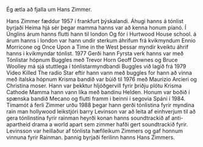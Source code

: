 Ég ætla að fjalla um Hans Zimmer.

Hans Zimmer fæddur 1957 í frankfurt þýskalandi. Áhugi hanns á tónlist byrjaði Heima hjá sér þegar mamma hanns var að kenna honum píanó. Í Únglins árum hanns flutti hann til london Og fór í  Hurtwood House school. á árum hanns i london var hann undir sterkum áhrifum frá kvikmyndum Ennio Morricone og Once Upon a Time in the West þessar myndir kveiktu áhrif hanns i kvikmyndar tónlist. 1977 Gerði hann Fyrsta verk hanns var með Tónlistar hópnum Buggles með Trevor Horn Geoff Downes og Bruce Woolley má sjá stuttlega í tónlistarmyndbandi Buggles við lagið frá 1979 Video Killed The radio Star eftir hann vann með buggles for hann að vinna með ítalska hópnum Krisma bandið var búið til 1976 með Maurizio Arcieri og Christina moser. Hann var þekktur hljóðgervill fyrir þriðju plötu Krisma Cathode Mamma hann vann líka með bandinu Helden. Honum var boðið í spænska bandið Mecano og flutti framm i beinni í segovia Spáni í 1984. Tímamót á ferli Zimmer urðu 1988 þegar hann gerði tónlistina fyrir myndina rain man hollywood leikstjóri barry Levinson var að leita af einhverjum til að gera tónlinstina fyrir rainman heyrði konan hanns soundtrackið  af anti-apartheid drama a world apart sem zimmer hafði gert soundtrackið fyrir. Levinsson var heillaður af tónlista hæfileikum Zimmers og gaf honnum vinnuna fyrir Rainman. þannig byrjaði ferilinn hanns Hans Zimmers.